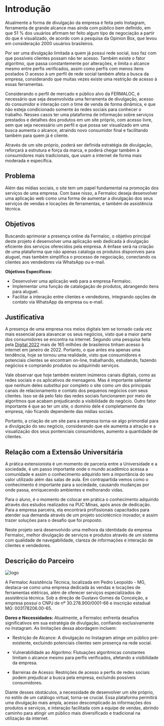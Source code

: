 # Introdução

Atualmente a forma de divulgação da empresa é feita pelo Instagram, ferramenta de grande alcance mas ainda com público bem definido, em que 51 % dos usuários afirmam ter feito algum tipo de negociação a partir do que é visualizado, de acordo com a pesquisa da Opinion Box, que levou em consideração 2000 usuários brasileiros.

Por ser uma divulgação limitada a quem já possui rede social, isso faz com que possíveis clientes possam não ter acesso. Também existe o fator algoritmo, que passa constantemente por alterações, e limita o alcance mesmo entre perfis verificados, assim como perfis com menos itens postados
O acesso à um perfil de rede social também afeta a busca da empresa, considerando que muitas vezes existe uma restrição de acesso à essas ferramentas.

Considerando o perfil de mercado e público alvo da FERMALOC, é necessário que seja desenvolvida uma ferramenta de divulgação, acesso do consumidor e interação com o time de venda de forma dinâmica, e que não esteja condicionado somente às redes sociais para conhecer o trabalho. Nesses casos ter uma plataforma de informação sobre serviços prestados e detalhes dos produtos em um site próprio, com acesso livre, sem que seja necessário um perfil e que possa ser visualizado em uma busca aumenta o alcance, atraindo novo consumidor final e facilitando também para quem já é cliente.

Através de um site próprio, poderá ser definida estratégia de divulgação, reforçará a estrutura e força da marca, e poderá chegar também à consumidores mais tradicionais, que usam a internet de forma mais moderada e específica.

## Problema

Além das mídias sociais, o site tem um papel fundamental na promoção dos serviços de uma empresa. Com base nisso, a Fermaloc deseja desenvolver uma aplicação web como uma forma de aumentar a divulgação dos seus serviços de vendas e locações de ferramentas, e também de assistência técnica.

## Objetivos

Buscando aprimorar a presença online da Fermaloc, o objetivo principal deste projeto é desenvolver uma aplicação web dedicada à divulgação eficiente dos serviços oferecidos pela empresa. A ênfase será na criação de uma plataforma que não apenas cataloga os produtos disponíveis para aluguel, mas também simplifica o processo de negociação, conectando os clientes aos vendedores via WhatsApp ou e-mail.

**Objetivos Específicos:**
- Desenvolver uma aplicação web para a empresa Fermaloc.
- Implementar uma função de catalogação de produtos, abrangendo itens para aluguel.
- Facilitar a interação entre clientes e vendedores, integrando opções de contato via WhatsApp da empresa ou e-mail.

## Justificativa

A presença de uma empresa nos meios digitais tem se tornado cada vez mais essencial para alavancar os seus negócios, visto que a maior parte dos consumidores se encontra na internet. Segundo uma pesquisa feita pela [Digital 2022](https://datareportal.com/reports/digital-2022-brazil) mais de 165 milhões de brasileiros tinham acesso à internet em janeiro de 2022. Portanto, o que antes era apenas uma tendência, hoje se tornou uma realidade, visto que consumidores e potenciais clientes se encontram on-line, trabalhando, estudando, fazendo negócios e comprando produtos ou adquirindo serviços.

Vale observar que hoje também existem inúmeros canais digitais, como as redes sociais e os aplicativos de mensagens. Mas é importante salientar que nenhum deles substitui por completo o site como um dos principais canais de relacionamento e contato dos pequenos negócios com seus clientes. Isso se dá pelo fato das redes sociais funcionarem por meio de algoritmos que acabam prejudicando a visibilidade do negócio. Outro fator importante é que ao ter um site, o domínio dele é completamente da empresa, não ficando dependente das mídias sociais.

Portanto, a criação de um site para a empresa torna-se algo primordial para a divulgação do seu negócio, considerando que ele aumenta a atração e a visualização dos seus pontenciais consumidores, aumento a quantidade de clientes.
 

## Relação com a Extensão Universitária


A prática extensionista é um momento de parceria entre a Universidade e a sociedade, é um passo importante onde o mundo acadêmico acessa a comunidade e assim o conhecimento adquirido tem a importância do seu valor utilizado além das salas de aula. Em contrapartida vemos como o conhecimento é importante para a sociedade, causando mudanças por onde passa, enriquecendo ambientes e melhorando vidas.

Para o aluno, é o momento de colocar em prática o conhecimento adquirido através dos estudos realizados na PUC Minas, após anos de dedicação. 
Para a empresa parceira, ela encontrará profissionais capacitados para atender sua demanda através de um projeto sociotécnico inovador, e assim trazer soluções para o desafio que foi proposto.

Neste projeto será desenvolvido uma melhora da identidade da empresa Fermaloc, melhor divulgação de serviços e produtos através de um sistema com qualidade de navegabilidade, clareza de informações e interação de clientes
e vendedores.



## Descrição do Parceiro

![logo](https://github.com/ICEI-PUC-Minas-PMV-ADS/pmv-ads-2024-1-e5-proj-fermaloc-t2/assets/73408251/9646cdcd-aa05-4471-bf33-43dc2a6c3801)

A Fermaloc Assistência Técnica, localizada em Pedro Leopoldo - MG, destaca-se como uma empresa dedicada às vendas e locações de ferramentas elétricas, além de oferecer serviços especializados de assistência técnica. Sob a direção de Gustavo Gomes da Conceição, a empresa possui o CNPJ de nº 30.278.900/0001-66 e inscrição estadual MG: 003178206.00-65.

**Dores e Necessidades:**
Atualmente, a Fermaloc enfrenta desafios significativos em sua estratégia de divulgação, confiando exclusivamente no Instagram. As limitações dessa abordagem incluem:

- Restrição de Alcance: A divulgação no Instagram atinge um público pré-existente, excluindo potenciais clientes sem presença na rede social.

- Vulnerabilidade ao Algoritmo: Flutuações algorítmicas constantes limitam o alcance mesmo para perfis verificados, afetando a visibilidade da empresa.

- Barreiras de Acesso: Restrições de acesso a perfis de redes sociais podem prejudicar a busca pela empresa, excluindo possíveis consumidores.

Diante desses obstáculos, a necessidade de desenvolver um site próprio, no estilo de um catálogo virtual, torna-se crucial. Essa plataforma permitirá uma divulgação mais ampla, acesso descomplicado às informações dos produtos e serviços, e interação facilitada com a equipe de vendas, abrindo caminho para atingir um público mais diversificado e tradicional na utilização da internet.
